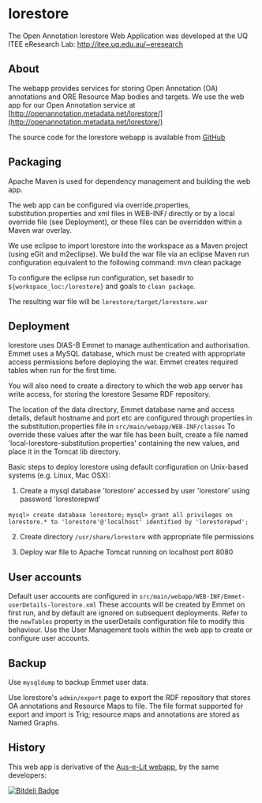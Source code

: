 lorestore
=========

The Open Annotation lorestore Web Application was developed at the UQ ITEE eResearch Lab: http://itee.uq.edu.au/~eresearch

About
-----

The webapp provides services for storing Open Annotation (OA) annotations and ORE Resource Map bodies and targets.
We use the web app for our Open Annotation service at 
[http://openannotation.metadata.net/lorestore/](http://openannotation.metadata.net/lorestore/)

The source code for the lorestore webapp is available from [GitHub](https://github.com/uq-eresearch/lorestore/)


Packaging
----------

Apache Maven is used for dependency management and building the web app. 

The web app can be configured via  override.properties, substitution.properties and xml files in WEB-INF/
directly or by a local override file (see Deployment), or these files can be overridden within a Maven war overlay.

We use eclipse to import lorestore into the workspace as a Maven project (using eGit and m2eclipse). 
We build the war file via an eclipse Maven run configuration equivalent to the following command:
mvn clean package

To configure the eclipse run configuration, set basedir to `${workspace_loc:/lorestore}` and goals to `clean package`.

The resulting war file will be `lorestore/target/lorestore.war`


Deployment
----------

lorestore uses DIAS-B Emmet to manage authentication and authorisation. 
Emmet uses a MySQL database, which must be created with appropriate access permissions before deploying the war. 
Emmet creates required tables when run for the first time.

You will also need to create a directory to which the web app server has write access, for storing the lorestore Sesame RDF repository. 

The location of the data directory, Emmet database name and access details, default hostname and port etc are configured through properties in the substitution.properties file in `src/main/webapp/WEB-INF/classes`
To override these values after the war file has been built, create a file named 'local-lorestore-substitution.properties' containing the new values, and place it in the Tomcat lib directory.

Basic steps to deploy lorestore using default configuration on Unix-based systems (e.g. Linux, Mac OSX):

1. Create a mysql database 'lorestore' accessed by user 'lorestore' using password 'lorestorepwd'

`mysql> create database lorestore;`
`mysql> grant all privileges on lorestore.* to 'lorestore'@'localhost' identified by 'lorestorepwd'; `

2. Create directory `/usr/share/lorestore` with appropriate file permissions

3. Deploy war file to Apache Tomcat running on localhost port 8080


User accounts
-------------
Default user accounts are configured in `src/main/webapp/WEB-INF/Emmet-userDetails-lorestore.xml`
These accounts will be created by Emmet on first run, and by default are ignored on subsequent deployments. 
Refer to the `newTables` property in the userDetails configuration file to modify this behaviour.
Use the User Management tools within the web app to create or configure user accounts.

Backup
------
Use `mysqldump` to backup Emmet user data.

Use lorestore's `admin/export` page to export the RDF repository that stores OA annotations and Resource Maps to file. 
The file format supported for export and import is Trig; resource maps and annotations are stored as Named Graphs.

History
-------
This web app is derivative of the [Aus-e-Lit webapp](https://github.com/auselit/webapp), by the same developers:




[![Bitdeli Badge](https://d2weczhvl823v0.cloudfront.net/uq-eresearch/lorestore/trend.png)](https://bitdeli.com/free "Bitdeli Badge")

